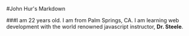 #John Hur's Markdown

###I am 22 years old. I am from Palm Springs, CA. I am learning web development with the world renowned javascript instructor, **Dr. Steele**. 

